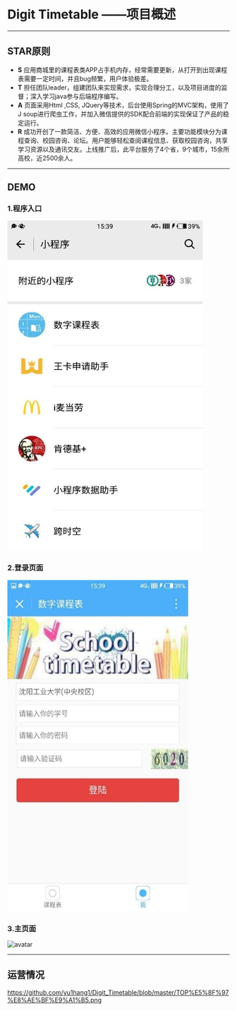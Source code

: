 # Digit Timetable ——项目概述

---

## STAR原则
* **S** 应用商城里的课程表类APP占手机内存，经常需要更新，从打开到出现课程表需要一定时间，并且bug频繁，用户体验极差。
* **T** 担任团队leader，组建团队来实现需求，实现合理分工，以及项目进度的监督；深入学习java参与后端程序编写。
* **A** 页面采用Html ,CSS, JQuery等技术，后台使用Spring的MVC架构，使用了J soup进行爬虫工作，并加入微信提供的SDK配合前端的实现保证了产品的稳定运行。
* **R** 成功开创了一款简洁、方便、高效的应用微信小程序。主要功能模块分为课程查询、校园咨询、论坛。用户能够轻松查阅课程信息、获取校园咨询，共享学习资源以及通讯交友。上线推广后，此平台服务了4个省，9个城市，15余所高校，近2500余人。

---

## DEMO

### 1.程序入口

![avatar](https://github.com/yu1hang1/Digit_Timetable/blob/master/findProcess.jpg)

### 2.登录页面
![avatar](https://github.com/yu1hang1/Digit_Timetable/blob/master/登陆页面.jpg)

### 3.主页面
![avatar](https://github.com/yu1hang1/project_C/blob/master/主页.jpg)

---

## 运营情况

https://github.com/yu1hang1/Digit_Timetable/blob/master/TOP%E5%8F%97%E8%AE%BF%E9%A1%B5.png


